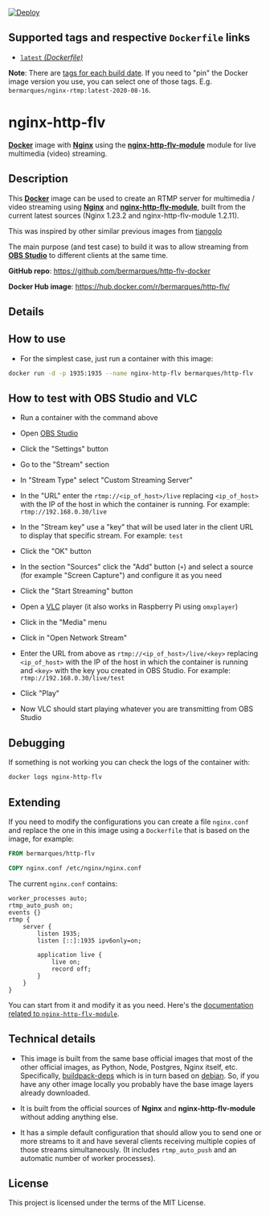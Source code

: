 [![Deploy](https://github.com/bermarques/http-flv-docker/workflows/Deploy/badge.svg)](https://github.com/bermarques/http-flv-docker/actions?query=workflow%3ADeploy)

## Supported tags and respective `Dockerfile` links

- [`latest` _(Dockerfile)_](https://github.com/bermarques/nginx-http-flv-docker/blob/master/Dockerfile)

**Note**: There are [tags for each build date](https://hub.docker.com/r/bermarques/nginx-http-flv/tags). If you need to "pin" the Docker image version you use, you can select one of those tags. E.g. `bermarques/nginx-rtmp:latest-2020-08-16`.

# nginx-http-flv

[**Docker**](https://www.docker.com/) image with [**Nginx**](http://nginx.org/en/) using the [**nginx-http-flv-module**](https://github.com/winshining/nginx-http-flv-module) module for live multimedia (video) streaming.

## Description

This [**Docker**](https://www.docker.com/) image can be used to create an RTMP server for multimedia / video streaming using [**Nginx**](http://nginx.org/en/) and [**nginx-http-flv-module**](https://github.com/winshining/nginx-http-flv-module), built from the current latest sources (Nginx 1.23.2 and nginx-http-flv-module 1.2.11).

This was inspired by other similar previous images from [tiangolo](https://hub.docker.com/r/tiangolo/nginx-rtmp)

The main purpose (and test case) to build it was to allow streaming from [**OBS Studio**](https://obsproject.com/) to different clients at the same time.

**GitHub repo**: <https://github.com/bermarques/http-flv-docker>

**Docker Hub image**: <https://hub.docker.com/r/bermarques/http-flv/>

## Details

## How to use

- For the simplest case, just run a container with this image:

```bash
docker run -d -p 1935:1935 --name nginx-http-flv bermarques/http-flv
```

## How to test with OBS Studio and VLC

- Run a container with the command above

- Open [OBS Studio](https://obsproject.com/)
- Click the "Settings" button
- Go to the "Stream" section
- In "Stream Type" select "Custom Streaming Server"
- In the "URL" enter the `rtmp://<ip_of_host>/live` replacing `<ip_of_host>` with the IP of the host in which the container is running. For example: `rtmp://192.168.0.30/live`
- In the "Stream key" use a "key" that will be used later in the client URL to display that specific stream. For example: `test`
- Click the "OK" button
- In the section "Sources" click the "Add" button (`+`) and select a source (for example "Screen Capture") and configure it as you need
- Click the "Start Streaming" button

- Open a [VLC](http://www.videolan.org/vlc/index.html) player (it also works in Raspberry Pi using `omxplayer`)
- Click in the "Media" menu
- Click in "Open Network Stream"
- Enter the URL from above as `rtmp://<ip_of_host>/live/<key>` replacing `<ip_of_host>` with the IP of the host in which the container is running and `<key>` with the key you created in OBS Studio. For example: `rtmp://192.168.0.30/live/test`
- Click "Play"
- Now VLC should start playing whatever you are transmitting from OBS Studio

## Debugging

If something is not working you can check the logs of the container with:

```bash
docker logs nginx-http-flv
```

## Extending

If you need to modify the configurations you can create a file `nginx.conf` and replace the one in this image using a `Dockerfile` that is based on the image, for example:

```Dockerfile
FROM bermarques/http-flv

COPY nginx.conf /etc/nginx/nginx.conf
```

The current `nginx.conf` contains:

```Nginx
worker_processes auto;
rtmp_auto_push on;
events {}
rtmp {
    server {
        listen 1935;
        listen [::]:1935 ipv6only=on;

        application live {
            live on;
            record off;
        }
    }
}
```

You can start from it and modify it as you need. Here's the [documentation related to `nginx-http-flv-module`](https://github.com/winshining/nginx-http-flv-module/wiki/Directives).

## Technical details

- This image is built from the same base official images that most of the other official images, as Python, Node, Postgres, Nginx itself, etc. Specifically, [buildpack-deps](https://hub.docker.com/_/buildpack-deps/) which is in turn based on [debian](https://hub.docker.com/_/debian/). So, if you have any other image locally you probably have the base image layers already downloaded.

- It is built from the official sources of **Nginx** and **nginx-http-flv-module** without adding anything else.

- It has a simple default configuration that should allow you to send one or more streams to it and have several clients receiving multiple copies of those streams simultaneously. (It includes `rtmp_auto_push` and an automatic number of worker processes).

## License

This project is licensed under the terms of the MIT License.
